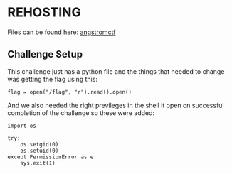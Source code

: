 # REHOSTING

Files can be found here: [angstromctf](https://2024.angstromctf.com/challenges#:~:text=25025-,presidential,-pwn100200)

## Challenge Setup
This challenge just has a python file and the things that needed to change was getting the flag using this:
```
flag = open("/flag", "r").read().open()
```

And we also needed the right previleges in the shell it open on successful completion of the challenge so these were added:
```
import os

try:
    os.setgid(0)
    os.setuid(0)
except PermissionError as e:
    sys.exit(1)
```